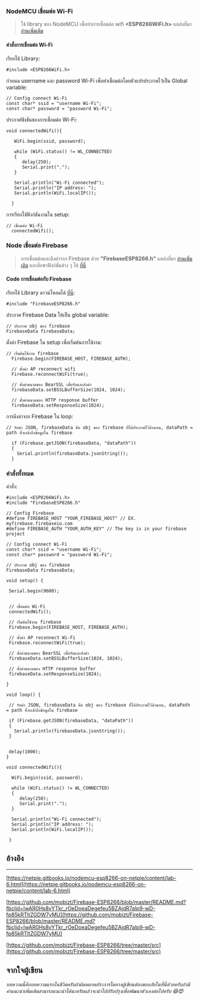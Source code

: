 ### NodeMCU เชื่อมต่อ Wi-Fi
 > ใช้ library ของ NodeMCU เพื่อทำการเชื่อมต่อ wifi  **<ESP8266WiFi.h>** แหล่งที่มา [อ่านเพิ่มเติม](https://netpie.gitbooks.io/nodemcu-esp8266-on-netpie/content/lab-6.html)

#### คำสั่งการเชื่อมต่อ Wi-Fi

เรียกใช้ Library:
```
#include <ESP8266WiFi.h>
```

กำหนด username และ password Wi-Fi เพื่อทำเชื่อมต่อโดยตัวแปรประกาศไว้เป็น Global variable:
```
// Config connect Wi-Fi
const char* ssid = "username Wi-Fi";
const char* password = "password Wi-Fi";

```

ประกาศฟังชันของการเชื่อมต่อ Wi-Fi:
```
void connectedWifi(){

   WiFi.begin(ssid, password);
   
   while (WiFi.status() != WL_CONNECTED) 
   {
      delay(250);
      Serial.print(".");
   }

   Serial.println("Wi-Fi connected");  
   Serial.println("IP address: ");
   Serial.println(WiFi.localIP());
  
  }

```
การเรียกใช้ฟังก์ชันงานใน setup:
```
// เชื่อมต่อ Wi-Fi
  connectedWifi();
```
### Node เชื่อมต่อ Firebase 
> การเชื่อมต่อและดึงค่าจาก Firebase ด้วย **"FirebaseESP8266.h"** แหล่งที่มา [อ่านเพิ่มเติม](https://github.com/mobizt/Firebase-ESP8266/blob/master/README.md?fbclid=IwAR0Hs8vYTkr_rOeDoeaDegefeu5BZAjdR7alp9-wD-fp85kRTltZGDW7yMU) และศึกษาฟังก์ชันต่าง ๆ ได้ [ที่นี่](https://github.com/mobizt/Firebase-ESP8266/tree/master/src)

#### Code การเชื่อมต่อกับ Firebase

เรียกใช้ Library ดาวน์โหลดได้ [ที่นี่](https://github.com/mobizt/Firebase-ESP8266/blob/master/README.md?fbclid=IwAR0Hs8vYTkr_rOeDoeaDegefeu5BZAjdR7alp9-wD-fp85kRTltZGDW7yMU):
```
#include "FirebaseESP8266.h"
```
ประกาศ Firebase Data ให้เป็น global variable:
```
// ประกาศ obj ของ firebase
FirebaseData firebaseData;
```

ตั้งค่า Firebase ใน setup เพื่อเริ่มต้นการใช้งาน:
```
// เริ่มต้นใช้งาน firebase 
  Firebase.begin(FIREBASE_HOST, FIREBASE_AUTH);

  // ตั้งค่า AP reconnect wifi 
  Firebase.reconnectWiFi(true);

  // ตั้งค่าขนาดของ BearSSL เพื่อรับและส่งค่า
  firebaseData.setBSSLBufferSize(1024, 1024);

  // ตั้งค่าขนาดของ HTTP response buffer
  firebaseData.setResponseSize(1024);
```
การดึงค่าจาก Firebase ใน loop:
```
// รับค่า JSON, firebaseData คือ obj ของ firebase ที่ได้ประกาศไว้ด้านบน, dataPath = path ที่จะเข้าถึงข้อมูลใน firebase 
  
  if (Firebase.getJSON(firebaseData, "dataPath"))
  {
    Serial.println(firebaseData.jsonString());
  }
  ```
 ### คำสั่งทั้งหมด
 คำสั่ง:
 ```
 #include <ESP8266WiFi.h>
#include "FirebaseESP8266.h"

// Config Firebase
#define FIREBASE_HOST "YOUR_FIREBASE_HOST" // EX. myfirebase.firebaseio.com
#define FIREBASE_AUTH "YOUR_AUTH_KEY" // The key is in your firebase project

// Config connect Wi-Fi
const char* ssid = "username Wi-Fi";
const char* password = "password Wi-Fi";

// ประกาศ obj ของ firebase
FirebaseData firebaseData;

void setup() {
  
  Serial.begin(9600);
 

  // เชื่อมต่อ Wi-Fi
  connectedWifi();

  // เริ่มต้นใช้งาน firebase 
  Firebase.begin(FIREBASE_HOST, FIREBASE_AUTH);

  // ตั้งค่า AP reconnect Wi-Fi 
  Firebase.reconnectWiFi(true);

  // ตั้งค่าขนาดของ BearSSL เพื่อรับและส่งค่า
  firebaseData.setBSSLBufferSize(1024, 1024);

  // ตั้งค่าขนาดของ HTTP response buffer
  firebaseData.setResponseSize(1024);
    
}

void loop() {

  // รับค่า JSON, firebaseData คือ obj ของ firebase ที่ได้ประกาศไว้ด้านบน, dataPath = path ที่จะเข้าถึงข้อมูลใน firebase 
  
  if (Firebase.getJSON(firebaseData, "dataPath"))
  {
    Serial.println(firebaseData.jsonString());
  }
  
  
  delay(1000);
}

void connectedWifi(){

   WiFi.begin(ssid, password);
   
   while (WiFi.status() != WL_CONNECTED) 
   {
      delay(250);
      Serial.print(".");
   }

   Serial.println("Wi-Fi connected");  
   Serial.println("IP address: ");
   Serial.println(WiFi.localIP());
  
  }

 ```
 ## อ้างอิง
 *************************************************************************************************************************
 [https://netpie.gitbooks.io/nodemcu-esp8266-on-netpie/content/lab-6.html](https://netpie.gitbooks.io/nodemcu-esp8266-on-netpie/content/lab-6.html)
 
 [https://github.com/mobizt/Firebase-ESP8266/blob/master/README.md?fbclid=IwAR0Hs8vYTkr_rOeDoeaDegefeu5BZAjdR7alp9-wD-fp85kRTltZGDW7yMU](https://github.com/mobizt/Firebase-ESP8266/blob/master/README.md?fbclid=IwAR0Hs8vYTkr_rOeDoeaDegefeu5BZAjdR7alp9-wD-fp85kRTltZGDW7yMU)
 
 [https://github.com/mobizt/Firebase-ESP8266/tree/master/src](https://github.com/mobizt/Firebase-ESP8266/tree/master/src)
 
 ## จากใจผู้เขียน
 *บทความนี้คือบทความแรกในชีวิตครับถ้าผิดพลาดประการใดทางผู้เขียนต้องขออภัยในที่นี่ด้วยครับถ้ามีคำแนะนำเพิ่มเติมสามารถแนะนำได้นะครับแล้วจะนำไปปรับปรุงเพื่อพัฒนาตัวเองต่อไปครับ 😄😍*
